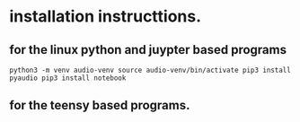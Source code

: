 # installation instructtions. 
## for the linux python and juypter based programs

`
    python3 -m venv audio-venv
    source audio-venv/bin/activate
    pip3 install pyaudio
    pip3 install notebook 
`


## for the teensy based programs.
